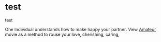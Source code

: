 # test
test

One Individual understands how to make happy your partner. View <a href="https://xxxhdtube8.com/category/Amateur">Amateur</a> movie as a method to rouse your love, cherishing, caring,


